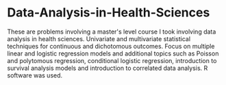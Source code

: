 # Data-Analysis-in-Health-Sciences
These are problems involving a master's level course I took involving data analysis in health sciences. Univariate and multivariate statistical techniques for continuous and dichotomous outcomes. Focus on multiple linear and logistic regression models and additional topics such as Poisson and polytomous regression, conditional logistic regression, introduction to survival analysis models and introduction to correlated data analysis. R software was used.
